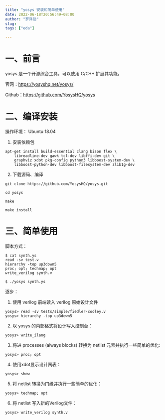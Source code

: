 ```yaml
---
title: "yosys 安装和简单使用"
date: 2022-06-18T20:56:49+08:00
author: "罗泽勋"
slug: 
tags: ["eda"]

---
```


# 一、前言

yosys 是一个开源综合工具，可以使用 C/C++ 扩展其功能。

官网：<https://yosyshq.net/yosys/>

Github：<https://github.com/YosysHQ/yosys>

# 二、编译安装

操作环境： Ubuntu 18.04

1. 安装依赖包

```
apt-get install build-essential clang bison flex \
	libreadline-dev gawk tcl-dev libffi-dev git \
	graphviz xdot pkg-config python3 libboost-system-dev \
	libboost-python-dev libboost-filesystem-dev zlib1g-dev
```
2. 下载源码、编译

```
git clone https://github.com/YosysHQ/yosys.git

cd yosys

make 

make install
```

# 三、简单使用

脚本方式：

```
$ cat synth.ys
read -sv test.v
hierarchy -top up3down5
proc; opt; techmap; opt
write_verilog synth.v

$ ./yosys synth.ys
```

逐步：

1. 使用 verilog 前端读入 verilog 原始设计文件

```
yosys> read -sv tests/simple/fiedler-cooley.v
yosys> hierarchy -top up3down5
```

2. 以 yosys 的内部格式将设计写入控制台：

```
yosys> write_ilang
```

3. 将进  processes (always blocks) 转换为 netlist 元素并执行一些简单的优化:

```
yosys> proc; opt
```

4. 使用xdot显示设计网表：

```
yosys> show
```

5. 将 netlist 转换为门级并执行一些简单的优化：

```
yosys> techmap; opt
```

6. 将 netlist 写入新的Verilog文件：
```
yosys> write_verilog synth.v
```